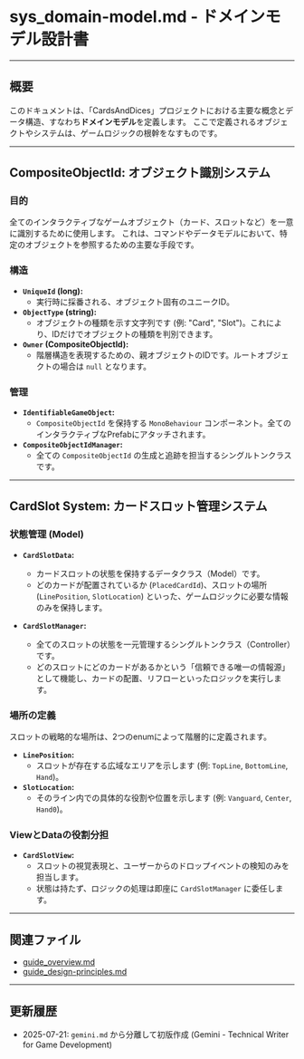 # sys_domain-model.md - ドメインモデル設計書

---

## 概要

このドキュメントは、「CardsAndDices」プロジェクトにおける主要な概念とデータ構造、すなわち**ドメインモデル**を定義します。
ここで定義されるオブジェクトやシステムは、ゲームロジックの根幹をなすものです。

---

## CompositeObjectId: オブジェクト識別システム

### 目的

全てのインタラクティブなゲームオブジェクト（カード、スロットなど）を一意に識別するために使用します。
これは、コマンドやデータモデルにおいて、特定のオブジェクトを参照するための主要な手段です。

### 構造

-   **`UniqueId` (long):**
    -   実行時に採番される、オブジェクト固有のユニークID。
-   **`ObjectType` (string):**
    -   オブジェクトの種類を示す文字列です (例: "Card", "Slot")。これにより、IDだけでオブジェクトの種類を判別できます。
-   **`Owner` (CompositeObjectId):**
    -   階層構造を表現するための、親オブジェクトのIDです。ルートオブジェクトの場合は `null` となります。

### 管理

-   **`IdentifiableGameObject`:**
    -   `CompositeObjectId` を保持する `MonoBehaviour` コンポーネント。全てのインタラクティブなPrefabにアタッチされます。
-   **`CompositeObjectIdManager`:**
    -   全ての `CompositeObjectId` の生成と追跡を担当するシングルトンクラスです。

---

## CardSlot System: カードスロット管理システム

### 状態管理 (Model)

-   **`CardSlotData`:**
    -   カードスロットの状態を保持するデータクラス（Model）です。
    -   どのカードが配置されているか (`PlacedCardId`)、スロットの場所 (`LinePosition`, `SlotLocation`) といった、ゲームロジックに必要な情報のみを保持します。

-   **`CardSlotManager`:**
    -   全てのスロットの状態を一元管理するシングルトンクラス（Controller）です。
    -   どのスロットにどのカードがあるかという「信頼できる唯一の情報源」として機能し、カードの配置、リフローといったロジックを実行します。

### 場所の定義

スロットの戦略的な場所は、2つのenumによって階層的に定義されます。

-   **`LinePosition`:**
    -   スロットが存在する広域なエリアを示します (例: `TopLine`, `BottomLine`, `Hand`)。
-   **`SlotLocation`:**
    -   そのライン内での具体的な役割や位置を示します (例: `Vanguard`, `Center`, `Hand0`)。

### ViewとDataの役割分担

-   **`CardSlotView`:**
    -   スロットの視覚表現と、ユーザーからのドロップイベントの検知のみを担当します。
    -   状態は持たず、ロジックの処理は即座に `CardSlotManager` に委任します。

---

## 関連ファイル

-   [guide_overview.md](../guide/guide_overview.md)
-   [guide_design-principles.md](../guide/guide_design-principles.md)

---

## 更新履歴

-   2025-07-21: `gemini.md` から分離して初版作成 (Gemini - Technical Writer for Game Development)
